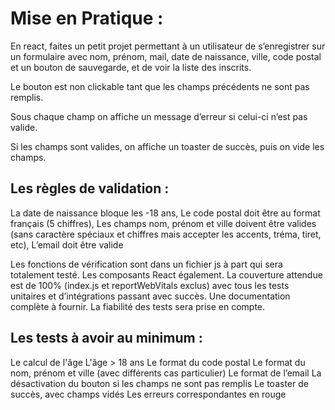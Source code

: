 # Mise en Pratique :

En react, faites un petit projet permettant à un utilisateur de s’enregistrer sur un formulaire avec nom, prénom, mail, date de naissance, ville, code postal et un bouton de sauvegarde, et de voir la liste des inscrits.


Le bouton est non clickable tant que les champs précédents ne sont pas remplis.

Sous chaque champ on affiche un message d’erreur si celui-ci n’est pas valide.

Si les champs sont valides, on affiche un toaster de succès, puis on vide les champs.


## Les règles de validation :

La date de naissance bloque les -18 ans,
Le code postal doit être au format français (5 chiffres),
Les champs nom, prénom et ville doivent être valides (sans caractère spéciaux et chiffres mais accepter les accents, tréma, tiret, etc),
L’email doit être valide

Les fonctions de vérification sont dans un fichier js à part qui sera totalement testé. Les composants React également. La couverture attendue est de 100% (index.js et reportWebVitals exclus) avec tous les tests unitaires et d’intégrations passant avec succès. Une documentation complète à fournir. La fiabilité des tests sera prise en compte.


## Les tests à avoir au minimum :

Le calcul de l'âge
L'âge > 18 ans
Le format du code postal
Le format du nom, prénom et ville (avec différents cas particulier)
Le format de l’email
La désactivation du bouton si les champs ne sont pas remplis
Le toaster de succès, avec champs vidés
Les erreurs correspondantes en rouge